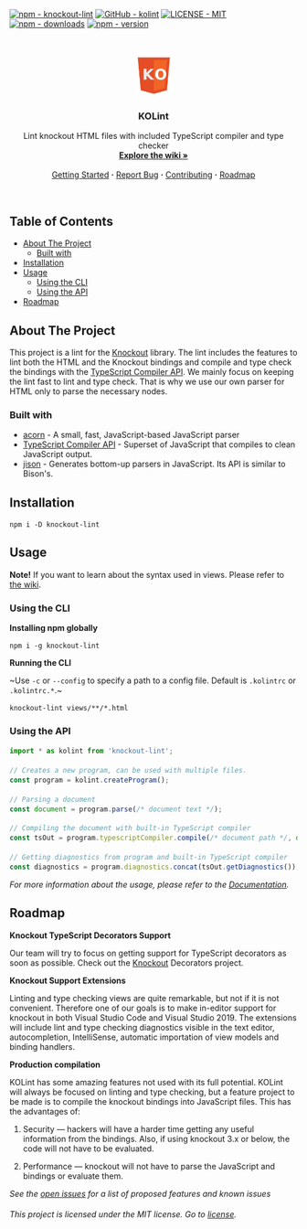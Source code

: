 [![npm - knockout-lint](https://img.shields.io/badge/npm-knockout--lint-red?style=flat-square)](https://www.npmjs.com/package/knockout-lint)
[![GitHub - kolint](https://img.shields.io/badge/GitHub-kolint-blue?style=flat-square)](https://github.com/kolint/kolint)
[![LICENSE - MIT](https://img.shields.io/github/license/kolint/kolint.svg?style=flat-square)](https://github.com/kolint/kolint/blob/master/LICENSE)
[![npm - downloads](https://img.shields.io/npm/dw/knockout-lint?style=flat-square)](https://www.npmjs.com/package/knockout-lint)
[![npm - version](https://img.shields.io/npm/v/knockout-lint?style=flat-square)](https://github.com/kolint/kolint/releases)

<!-- PROJECT LOGO -->
<br />
<p align="center">
  <a href="https://github.com/kolint/kolint">
    <img src="assets/logo.png" alt="Logo" width="72">
  </a>

  <h3 align="center">KOLint</h3>

  <p align="center">
    Lint knockout HTML files with included TypeScript compiler and type checker
    <br />
    <a href="https://github.com/kolint/kolint/wiki"><strong>Explore the wiki »</strong></a>
    <br />
    <br />
    <a href="#installation">Getting Started</a>
    <b>·</b>
    <a href="https://github.com/kolint/kolint/issues/new/choose">Report Bug</a>
    <b>·</b>
    <a href="https://github.com/kolint/kolint/blob/master/CONTRIBUTING.md">Contributing</a>
    <b>·</b>
    <a href="#roadmap">Roadmap</a>
  </p>
</p>

<br>

<!-- TABLE OF CONTENTS -->
<!-- omit in toc -->
## Table of Contents

- [About The Project](#about-the-project)
  - [Built with](#built-with)
- [Installation](#installation)
- [Usage](#usage)
  - [Using the CLI](#using-the-cli)
  - [Using the API](#using-the-api)
- [Roadmap](#roadmap)



<!-- ABOUT THE PROJECT -->
## About The Project

This project is a lint for the [Knockout](https://knockoutjs.com/) library. The lint includes the features to lint both the HTML and the Knockout bindings and compile and type check the bindings with the [TypeScript Compiler API][ts-compiler-api]. We mainly focus on keeping the lint fast to lint and type check. That is why we use our own parser for HTML only to parse the necessary nodes.

### Built with
  - [acorn][acorn] - A small, fast, JavaScript-based JavaScript parser <!--[meriyah][meriyah] - A 100% compliant, self-hosted javascript parser. Supports ES2020 syntax.-->
  - [TypeScript Compiler API][ts-compiler-api] - Superset of JavaScript that compiles to clean JavaScript output.
  - [jison][jison] - Generates bottom-up parsers in JavaScript. Its API is similar to Bison's.

## Installation

```
npm i -D knockout-lint
```

<!-- USAGE EXAMPLES -->
## Usage

**Note!** If you want to learn about the syntax used in views. Please refer to [the wiki](https://github.com/kolint/kolint/wiki).

### Using the CLI

**Installing npm globally**
```
npm i -g knockout-lint
```

**Running the CLI**

~Use `-c` or `--config` to specify a path to a config file. Default is `.kolintrc` or `.kolintrc.*`.~

```
knockout-lint views/**/*.html
```

### Using the API

```typescript
import * as kolint from 'knockout-lint';

// Creates a new program, can be used with multiple files.
const program = kolint.createProgram();

// Parsing a document
const document = program.parse(/* document text */);

// Compiling the document with built-in TypeScript compiler
const tsOut = program.typescriptCompiler.compile(/* document path */, document);

// Getting diagnostics from program and built-in TypeScript compiler
const diagnostics = program.diagnostics.concat(tsOut.getDiagnostics());
```

_For more information about the usage, please refer to the [Documentation](https://github.com/kolint/kolint/wiki)._



<!-- ROADMAP -->
## Roadmap

**Knockout TypeScript Decorators Support**

Our team will try to focus on getting support for TypeScript decorators as soon as possible. Check out the [Knockout](https://github.com/gnaeus/knockout-decorators) Decorators project.

**Knockout Support Extensions**

Linting and type checking views are quite remarkable, but not if it is not convenient. Therefore one of our goals is to make in-editor support for knockout in both Visual Studio Code and Visual Studio 2019. The extensions will include lint and type checking diagnostics visible in the text editor, autocompletion, IntelliSense, automatic importation of view models and binding handlers.

**Production compilation**

KOLint has some amazing features not used with its full potential. KOLint will always be focused on linting and type checking, but a feature project to be made is to compile the knockout bindings into JavaScript files. This has the advantages of:

1. Security — hackers will have a harder time getting any useful information from the bindings. Also, if using knockout 3.x or below, the code will not have to be evaluated.

2. Performance — knockout will not have to parse the JavaScript and bindings or evaluate them.

_See the [open issues](https://github.com/kolint/kolint/issues) for a list of proposed features and known issues_

<!-- omit in toc -->
###### This project is licensed under the MIT license. Go to [license](https://github.com/kolint/kolint/blob/master/LICENSE).

[ts-compiler-api]: https://github.com/Microsoft/TypeScript/wiki/Using-the-Compiler-API
[meriyah]: https://github.com/meriyah/meriyah
[acorn]: https://github.com/acornjs/acorn
[jison]: https://github.com/zaach/jison
[product-screenshot]: images/screenshot.png


